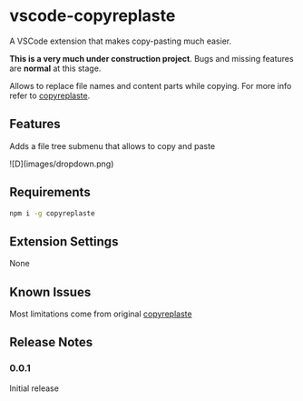 # vscode-copyreplaste

A VSCode extension that makes copy-pasting much easier.

**This is a very much under construction project**. Bugs and missing features are **normal** at this stage.

Allows to replace file names and content parts while copying. For more info refer to [copyreplaste](https://github.com/smnbbrv/copyreplaste).

## Features

Adds a file tree submenu that allows to copy and paste

\!\[D\]\(images/dropdown.png\)

## Requirements

```sh
npm i -g copyreplaste
```

## Extension Settings

None

## Known Issues

Most limitations come from original [copyreplaste](https://github.com/smnbbrv/copyreplaste)

## Release Notes

### 0.0.1

Initial release
